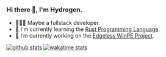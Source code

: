 ### Hi there 👋, I'm Hydrogen.

<!--
**hyroge/hyroge** is a ✨ _special_ ✨ repository because its `README.md` (this file) appears on your GitHub profile.

Here are some ideas to get you started:

- 🔭 I’m currently working on ...
- 🌱 I’m currently learning ...
- 👯 I’m looking to collaborate on ...
- 🤔 I’m looking for help with ...
- 💬 Ask me about ...
- 📫 How to reach me: ...
- 😄 Pronouns: ...
- ⚡ Fun fact: ...
-->
- 👨🏻‍💻 Maybe a fullstack developer.
- 🌱 I'm currently learning the [Rust Programming Language](https://www.rust-lang.org).
- 🔭 I’m currently working on the [Edgeless WinPE Project](https://github.com/EdgelessPE).


[![github stats](https://github-readme-stats.vercel.app/api?username=hyroge&show_icons=true)](https://github.com/hyroge)
[![wakatime stats](https://github-readme-stats.vercel.app/api/wakatime?username=hyroge)](https://github.com/hyroge)

<!--[![Top Langs](https://github-readme-stats.vercel.app/api/top-langs/?username=hyroge&layout=compat)](https://github.com/hyroge)-->
